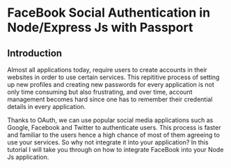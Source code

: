 # FaceBook Social Authentication in Node/Express Js with Passport
## Introduction
Almost all applications today, require users to create accounts in their websites in order to use certain services. This repititive process of setting up new profiles and creating new passwords for every application is not only time consuming but also frustrating, and over time, account management becomes hard since one has to remember their credential details  in every application. 

Thanks to OAuth, we can use popular social media applications such as Google, Facebook and Twitter to authenticate users. This process is faster and familiar to the users hence a high chance of most of them agreeing to use your services. So why not integrate it into your application? In this tutorial I will take you through on how to integrate FaceBook into your Node Js application. 
